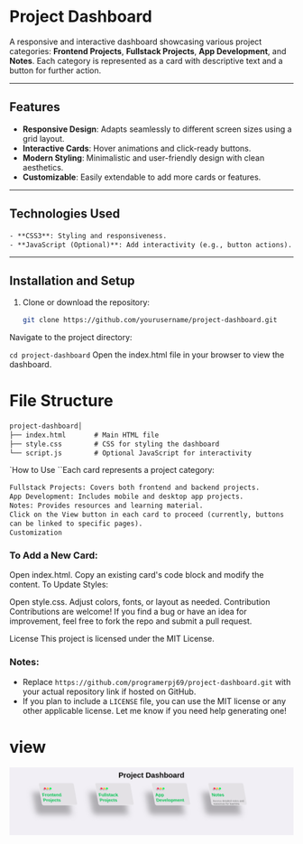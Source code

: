 # Project Dashboard

A responsive and interactive dashboard showcasing various project categories: **Frontend Projects**, **Fullstack Projects**, **App Development**, and **Notes**. Each category is represented as a card with descriptive text and a button for further action.

---

## Features

- **Responsive Design**: Adapts seamlessly to different screen sizes using a grid layout.
- **Interactive Cards**: Hover animations and click-ready buttons.
- **Modern Styling**: Minimalistic and user-friendly design with clean aesthetics.
- **Customizable**: Easily extendable to add more cards or features.

---

## Technologies Used

~~~- **HTML5**: Structure and layout.
- **CSS3**: Styling and responsiveness.
- **JavaScript (Optional)**: Add interactivity (e.g., button actions).
~~~

---

## Installation and Setup

1. Clone or download the repository:
   ```bash
   git clone https://github.com/yourusername/project-dashboard.git
Navigate to the project directory:

```cd project-dashboard```
Open the index.html file in your browser to view the dashboard.
# File Structure


~~~
project-dashboard│
├── index.html       # Main HTML file
├── style.css        # CSS for styling the dashboard
└── script.js        # Optional JavaScript for interactivity
~~~
`How to Use
``Each card represents a project category:
```Frontend Projects: Focuses on UI/UX and client-side development.
Fullstack Projects: Covers both frontend and backend projects.
App Development: Includes mobile and desktop app projects.
Notes: Provides resources and learning material.
Click on the View button in each card to proceed (currently, buttons can be linked to specific pages).
Customization
```
### To Add a New Card:

Open index.html.
Copy an existing card's code block and modify the content.
To Update Styles:

Open style.css.
Adjust colors, fonts, or layout as needed.
Contribution
Contributions are welcome! If you find a bug or have an idea for improvement, feel free to fork the repo and submit a pull request.

License
This project is licensed under the MIT License.



### Notes:
- Replace `https://github.com/programerpj69/project-dashboard.git` with your actual repository link if hosted on GitHub.
- If you plan to include a `LICENSE` file, you can use the MIT license or any other applicable license. Let me know if you need help generating one!

# view
![view](asset/view.png)
